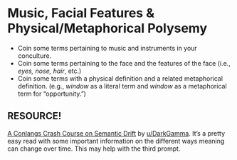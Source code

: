 # Music, Facial Features & Physical/Metaphorical Polysemy

+ Coin some terms pertaining to music and instruments in your conculture.
+ Coin some terms pertaining to the face and the features of the face (i.e., _eyes, nose, hair_, etc.)
+ Coin some terms with a physical definition and a related metaphorical definition. (e.g., _window_ as a literal term and _window_ as a metaphorical term for “opportunity.”)

## RESOURCE!

[A Conlangs Crash Course on Semantic Drift](https://redd.it/47yxp1) by [u/DarkGamma](https://www.reddit.com/u/DarkGamma/). It’s a pretty easy read with some important information on the different ways meaning can change over time. This may help with the third prompt.
